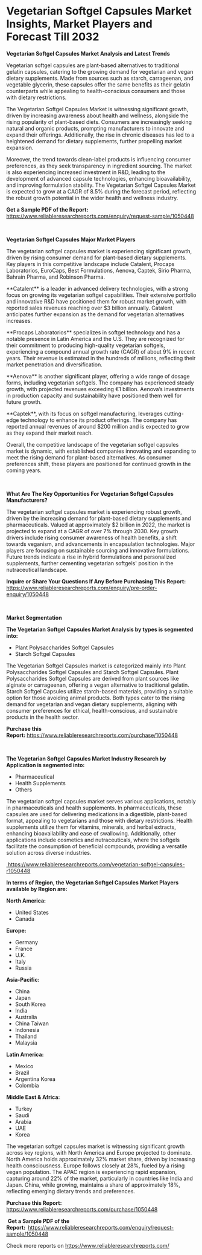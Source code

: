 <p><h1>Vegetarian Softgel Capsules Market Insights, Market Players and Forecast Till 2032</h1></p><p><strong>Vegetarian Softgel Capsules Market Analysis and Latest Trends</strong></p>
<p><p>Vegetarian softgel capsules are plant-based alternatives to traditional gelatin capsules, catering to the growing demand for vegetarian and vegan dietary supplements. Made from sources such as starch, carrageenan, and vegetable glycerin, these capsules offer the same benefits as their gelatin counterparts while appealing to health-conscious consumers and those with dietary restrictions.</p><p>The Vegetarian Softgel Capsules Market is witnessing significant growth, driven by increasing awareness about health and wellness, alongside the rising popularity of plant-based diets. Consumers are increasingly seeking natural and organic products, prompting manufacturers to innovate and expand their offerings. Additionally, the rise in chronic diseases has led to a heightened demand for dietary supplements, further propelling market expansion.</p><p>Moreover, the trend towards clean-label products is influencing consumer preferences, as they seek transparency in ingredient sourcing. The market is also experiencing increased investment in R&D, leading to the development of advanced capsule technologies, enhancing bioavailability, and improving formulation stability. The Vegetarian Softgel Capsules Market is expected to grow at a CAGR of 8.5% during the forecast period, reflecting the robust growth potential in the wider health and wellness industry.</p></p>
<p><strong>Get a Sample PDF of the Report:&nbsp;</strong> <a href="https://www.reliableresearchreports.com/enquiry/request-sample/1050448?utm_campaign=2298&utm_medium=2&utm_source=Github&utm_content=ia&utm_term=08032025&utm_id=vegetarian-softgel-capsules">https://www.reliableresearchreports.com/enquiry/request-sample/1050448</a></p>
<p>&nbsp;</p>
<p><strong>Vegetarian Softgel Capsules Major Market Players</strong></p>
<p><p>The vegetarian softgel capsules market is experiencing significant growth, driven by rising consumer demand for plant-based dietary supplements. Key players in this competitive landscape include Catalent, Procaps Laboratorios, EuroCaps, Best Formulations, Aenova, Captek, Sirio Pharma, Bahrain Pharma, and Robinson Pharma.</p><p>**Catalent** is a leader in advanced delivery technologies, with a strong focus on growing its vegetarian softgel capabilities. Their extensive portfolio and innovative R&D have positioned them for robust market growth, with reported sales revenues reaching over $3 billion annually. Catalent anticipates further expansion as the demand for vegetarian alternatives increases.</p><p>**Procaps Laboratorios** specializes in softgel technology and has a notable presence in Latin America and the U.S. They are recognized for their commitment to producing high-quality vegetarian softgels, experiencing a compound annual growth rate (CAGR) of about 9% in recent years. Their revenue is estimated in the hundreds of millions, reflecting their market penetration and diversification.</p><p>**Aenova** is another significant player, offering a wide range of dosage forms, including vegetarian softgels. The company has experienced steady growth, with projected revenues exceeding €1 billion. Aenova’s investments in production capacity and sustainability have positioned them well for future growth.</p><p>**Captek**, with its focus on softgel manufacturing, leverages cutting-edge technology to enhance its product offerings. The company has reported annual revenues of around $200 million and is expected to grow as they expand their market reach.</p><p>Overall, the competitive landscape of the vegetarian softgel capsules market is dynamic, with established companies innovating and expanding to meet the rising demand for plant-based alternatives. As consumer preferences shift, these players are positioned for continued growth in the coming years.</p></p>
<p>&nbsp;</p>
<p><strong>What Are The Key Opportunities For Vegetarian Softgel Capsules Manufacturers?</strong></p>
<p><p>The vegetarian softgel capsules market is experiencing robust growth, driven by the increasing demand for plant-based dietary supplements and pharmaceuticals. Valued at approximately $2 billion in 2022, the market is projected to expand at a CAGR of over 7% through 2030. Key growth drivers include rising consumer awareness of health benefits, a shift towards veganism, and advancements in encapsulation technologies. Major players are focusing on sustainable sourcing and innovative formulations. Future trends indicate a rise in hybrid formulations and personalized supplements, further cementing vegetarian softgels' position in the nutraceutical landscape.</p></p>
<p><strong>Inquire or Share Your Questions If Any Before Purchasing This Report:</strong> <a href="https://www.reliableresearchreports.com/enquiry/pre-order-enquiry/1050448?utm_campaign=2298&utm_medium=2&utm_source=Github&utm_content=ia&utm_term=08032025&utm_id=vegetarian-softgel-capsules">https://www.reliableresearchreports.com/enquiry/pre-order-enquiry/1050448</a></p>
<p>&nbsp;</p>
<p><strong>Market Segmentation</strong></p>
<p><strong>The Vegetarian Softgel Capsules Market Analysis by types is segmented into:</strong></p>
<p><ul><li>Plant Polysaccharides Softgel Capsules</li><li>Starch Softgel Capsules</li></ul></p>
<p><p>The Vegetarian Softgel Capsules market is categorized mainly into Plant Polysaccharides Softgel Capsules and Starch Softgel Capsules. Plant Polysaccharides Softgel Capsules are derived from plant sources like alginate or carrageenan, offering a vegan alternative to traditional gelatin. Starch Softgel Capsules utilize starch-based materials, providing a suitable option for those avoiding animal products. Both types cater to the rising demand for vegetarian and vegan dietary supplements, aligning with consumer preferences for ethical, health-conscious, and sustainable products in the health sector.</p></p>
<p><strong>Purchase this Report:&nbsp;</strong><a href="https://www.reliableresearchreports.com/purchase/1050448?utm_campaign=2298&utm_medium=2&utm_source=Github&utm_content=ia&utm_term=08032025&utm_id=vegetarian-softgel-capsules">https://www.reliableresearchreports.com/purchase/1050448</a></p>
<p>&nbsp;</p>
<p><strong>The Vegetarian Softgel Capsules Market Industry Research by Application is segmented into:</strong></p>
<p><ul><li>Pharmaceutical</li><li>Health Supplements</li><li>Others</li></ul></p>
<p><p>The vegetarian softgel capsules market serves various applications, notably in pharmaceuticals and health supplements. In pharmaceuticals, these capsules are used for delivering medications in a digestible, plant-based format, appealing to vegetarians and those with dietary restrictions. Health supplements utilize them for vitamins, minerals, and herbal extracts, enhancing bioavailability and ease of swallowing. Additionally, other applications include cosmetics and nutraceuticals, where the softgels facilitate the consumption of beneficial compounds, providing a versatile solution across diverse industries.</p></p>
<p><a href="https://www.reliableresearchreports.com/vegetarian-softgel-capsules-r1050448?utm_campaign=2298&utm_medium=2&utm_source=Github&utm_content=ia&utm_term=08032025&utm_id=vegetarian-softgel-capsules">&nbsp;https://www.reliableresearchreports.com/vegetarian-softgel-capsules-r1050448</a></p>
<p><strong>In terms of Region, the Vegetarian Softgel Capsules Market Players available by Region are:</strong></p>
<p>
    <p> <strong> North America: </strong>
        <ul>
            <li>United States</li>
            <li>Canada</li>
        </ul>
        </p> 
    <p> <strong> Europe: </strong>
        <ul>
            <li>Germany</li>
            <li>France</li>
            <li>U.K.</li>
            <li>Italy</li>
            <li>Russia</li>
        </ul>
        </p> 
    <p> <strong> Asia-Pacific: </strong>
        <ul>
            <li>China</li>
            <li>Japan</li>
            <li>South Korea</li>
            <li>India</li>
            <li>Australia</li>
            <li>China Taiwan</li>
            <li>Indonesia</li>
            <li>Thailand</li>
            <li>Malaysia</li>
        </ul>
        </p> 
    <p> <strong> Latin America: </strong>
        <ul>
            <li>Mexico</li>
            <li>Brazil</li>
            <li>Argentina Korea</li>
            <li>Colombia</li>
        </ul>
        </p> 
    <p> <strong> Middle East & Africa: </strong>
        <ul>
            <li>Turkey</li>
            <li>Saudi</li>
            <li>Arabia</li>
            <li>UAE</li>
            <li>Korea</li>
        </ul>
    </p>
    </p>
<p><p>The vegetarian softgel capsules market is witnessing significant growth across key regions, with North America and Europe projected to dominate. North America holds approximately 32% market share, driven by increasing health consciousness. Europe follows closely at 28%, fueled by a rising vegan population. The APAC region is experiencing rapid expansion, capturing around 22% of the market, particularly in countries like India and Japan. China, while growing, maintains a share of approximately 18%, reflecting emerging dietary trends and preferences.</p></p>
<p><strong>Purchase this Report: </strong><a href="https://www.reliableresearchreports.com/purchase/1050448?utm_campaign=2298&utm_medium=2&utm_source=Github&utm_content=ia&utm_term=08032025&utm_id=vegetarian-softgel-capsules">https://www.reliableresearchreports.com/purchase/1050448</a></p>
<p>&nbsp;<strong>Get a Sample PDF of the Report:&nbsp;&nbsp;</strong><a href="https://www.reliableresearchreports.com/enquiry/request-sample/1050448?utm_campaign=2298&utm_medium=2&utm_source=Github&utm_content=ia&utm_term=08032025&utm_id=vegetarian-softgel-capsules">https://www.reliableresearchreports.com/enquiry/request-sample/1050448</a></p>
<p><strong></strong></p>
<p>Check more reports on <a href="https://www.reliableresearchreports.com/?utm_campaign=2298&utm_medium=2&utm_source=Github&utm_content=ia&utm_term=08032025&utm_id=vegetarian-softgel-capsules">https://www.reliableresearchreports.com/</a></p>